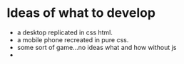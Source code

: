 
# Ideas of what to develop
- a desktop replicated in css html.
- a mobile phone recreated in pure css.
- some sort of game...no ideas what and how without js
- 
